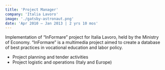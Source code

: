 ```yaml
---
title: 'Project Manager'
company: 'Italia Lavoro'
image: './gatsby-astronaut.png'
date: 'Apr 2010 – Jan 2013 | 2 yrs 10 mos'
---
```


Implementation of “InFormare” project for Italia Lavoro, held by the Ministry of Economy. “InFormare” is a multimedia project aimed to create a database of best practices in vocational education and labor policy.

- Project planning and tender activities
- Project logistic and operations (Italy and Europe)
